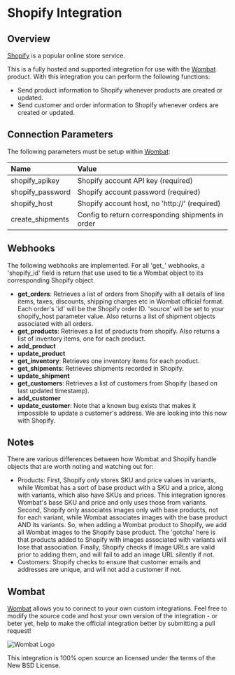 # Shopify Integration

## Overview

[Shopify](http://www.shopify.com/) is a popular online store service.

This is a fully hosted and supported integration for use with the
[Wombat](http://wombat.co) product. With this integration you can perform the
following functions:

* Send product information to Shopify whenever products are created or updated.
* Send customer and order information to Shopify whenever orders are created or
updated.

## Connection Parameters

The following parameters must be setup within [Wombat](http://wombat.co):

| Name | Value |
| :----| :-----|
| shopify_apikey   | Shopify account API key (required) |
| shopify_password | Shopify account password (required) |
| shopify_host     | Shopify account host, no 'http://' (required) |
| create_shipments | Config to return corresponding shipments in order |

## Webhooks

The following webhooks are implemented. For all 'get_' webhooks, a
'shopify_id' field is return that use used to tie a Wombat object to its
corresponding Shopify object.

* **get_orders**: Retrieves a list of orders from Shopify with all details
  of line items, taxes, discounts, shipping charges etc in Wombat official
  format. Each order's 'id' will be the Shopify order ID. 'source' will be set
  to your shopify_host parameter value. Also returns a list of shipment
  objects associated with all orders.
* **get_products**: Retrieves a list of products from shopify.
  Also returns a list of inventory items, one for each product.
* **add_product**
* **update_product**
* **get_inventory**: Retrieves one inventory items for each product.
* **get_shipments**: Retrieves shipments recorded in Shopify.
* **update_shipment**
* **get_customers**: Retrieves a list of customers from Shopify (based on last
  updated timestamp).
* **add_customer**
* **update_customer**: Note that a known bug exists that makes it
  impossible to update a customer's address. We are looking into this now
  with Shopify.

## Notes

There are various differences between how Wombat and Shopify handle objects
that are worth noting and watching out for:

* Products: First, Shopify *only* stores SKU and price values in variants,
  while Wombat has a sort of base product with a SKU and a price,
  along with variants, which also have SKUs and prices. This integration
  ignores Wombat's base SKU and price and only uses those from variants.
  Second, Shopify only associates images only with base products, not for
  each variant, while Wombat associates images with the base product AND
  its variants. So, when adding a Wombat product to Shopify, we add all
  Wombat images to the Shopify base product. The 'gotcha' here is that
  products added to Shopify with images associated with variants will lose
  that association. Finally, Shopify checks if image URLs are valid prior
  to adding them, and will fail to add an image URL silently if not.
* Customers: Shopify checks to ensure that customer emails and addresses
  are unique, and will not add a customer if not.

## Wombat

[Wombat](http://wombat.co) allows you to connect to your own custom integrations.  Feel free to modify the source code and host your own version of the integration - or beter yet, help to make the official integration better by submitting a pull request!

![Wombat Logo](http://spreecommerce.com/images/wombat_logo.png)

This integration is 100% open source an licensed under the terms of the New BSD License.
